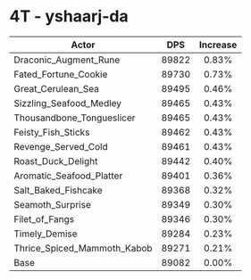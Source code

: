 # 4T - yshaarj-da
| Actor | DPS | Increase |
|---|:---:|:---:|
|Draconic_Augment_Rune|89822|0.83%|
|Fated_Fortune_Cookie|89730|0.73%|
|Great_Cerulean_Sea|89495|0.46%|
|Sizzling_Seafood_Medley|89465|0.43%|
|Thousandbone_Tongueslicer|89465|0.43%|
|Feisty_Fish_Sticks|89462|0.43%|
|Revenge_Served_Cold|89461|0.43%|
|Roast_Duck_Delight|89442|0.40%|
|Aromatic_Seafood_Platter|89401|0.36%|
|Salt_Baked_Fishcake|89368|0.32%|
|Seamoth_Surprise|89349|0.30%|
|Filet_of_Fangs|89346|0.30%|
|Timely_Demise|89284|0.23%|
|Thrice_Spiced_Mammoth_Kabob|89271|0.21%|
|Base|89082|0.00%|
